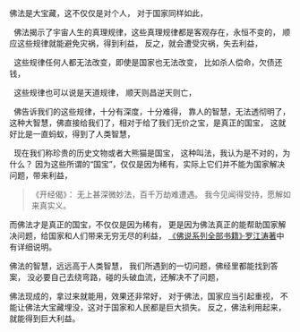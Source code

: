 佛法是大宝藏，这不仅仅是对个人，
对于国家同样如此，
&nbsp;
佛法揭示了宇宙人生的真理规律，这些真理规律都是客观存在，永恒不变的，
顺应这些规律就能避免灾祸，得到利益，
反之，就会遭受灾祸，失去利益，
&nbsp;
这些规律任何人都无法改变，即使是国家也无法改变，
比如杀人偿命，欠债还钱，
&nbsp;
这些规律也可以说是天道规律，
顺天则昌逆天则亡，
&nbsp;
佛告诉我们的这些规律，十分有深度，十分难得，
靠人的智慧，无法透彻明了，
这种大智慧，佛直接给我们了，相对于给了我们无价之宝，是真正的国宝，
这就好比是一直蚂蚁，得到了人类智慧，
&nbsp;
现在我们称珍贵的历史文物或者大熊猫是国宝，
这种叫法，我认为是不对的，为什么？
因为这些所谓的“国宝”，仅仅是因为稀有，实际上它们并不能为国家解决问题，带来利益，

> 《开经偈》：
> 无上甚深微妙法，百千万劫难遭遇。
> 我今见闻得受持，愿解如来真实义。

而佛法才是真正的国宝，不仅仅是因为稀有，
更是因为佛法真正的能帮助国家解决问题，给国家和人们带来无穷无尽的利益，
[《佛说系列全部书籍》·罗江涛著](https://www.kancloud.cn/@luojiangtao)中有详细说明。

佛法的智慧，远远高于人类智慧，
我们所遇到的一切问题，佛经里都能找到答案，
没必要自己去绕弯路，碰的头破血流，还解决不了问题，

佛法现成的，拿过来就能用，效果还非常好，
对于佛法，国家应当引起重视，
不能让佛法大宝藏埋没，这对于国家和人民都是巨大损失。
反之，佛法利用起来，就能得到巨大利益。



